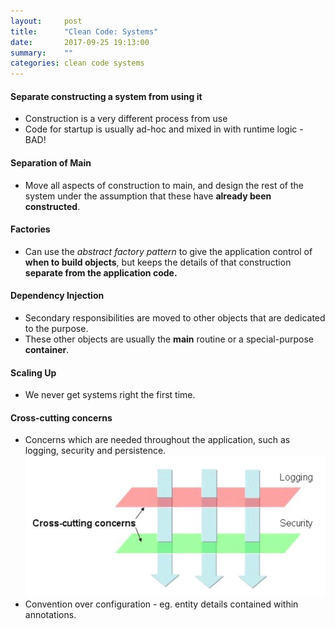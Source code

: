 ```yaml
---
layout:     post
title:      "Clean Code: Systems"
date:       2017-09-25 19:13:00
summary:    "" 
categories: clean code systems
---
```


#### Separate constructing a system from using it
* Construction is a very different process from use
* Code for startup is usually ad-hoc and mixed in with runtime logic - BAD!

#### Separation of Main
* Move all aspects of construction to main, and design the rest of the system under the assumption that these have **already been constructed**.

#### Factories
* Can use the *abstract factory pattern* to give the application control of **when to build objects**, but keeps the details of that construction **separate from the application code.**

#### Dependency Injection
* Secondary responsibilities are moved to other objects that are dedicated to the purpose.
* These other objects are usually the **main** routine or a special-purpose **container**.

#### Scaling Up
* We never get systems right the first time.

#### Cross-cutting concerns
* Concerns which are needed throughout the application, such as logging, security and persistence.
![cross cutting concerns](../images/cross-cutting-concerns.png)
* Convention over configuration - eg. entity details contained within annotations.